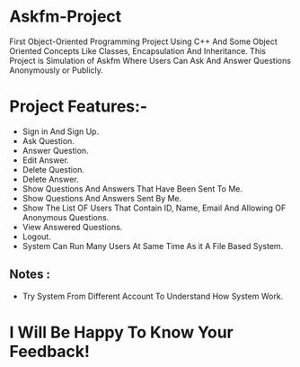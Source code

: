 # Askfm-Project
First Object-Oriented Programming Project Using C++ And Some Object Oriented Concepts Like Classes, Encapsulation And Inheritance.
This Project is Simulation of Askfm Where Users Can Ask And Answer Questions Anonymously or Publicly.

# Project Features:-
- Sign in And Sign Up.
- Ask Question. 
- Answer Question.
- Edit Answer.
- Delete Question.
- Delete Answer.
- Show Questions And Answers That Have Been Sent To Me.
- Show Questions And Answers Sent By Me.
- Show The List OF Users That Contain ID, Name, Email And Allowing OF Anonymous Questions.
- View Answered Questions.
- Logout.
- System Can Run Many Users At Same Time As it A File Based System.
  
## Notes :
- Try System From Different Account To Understand How System Work.
# I Will Be Happy To Know Your Feedback!


